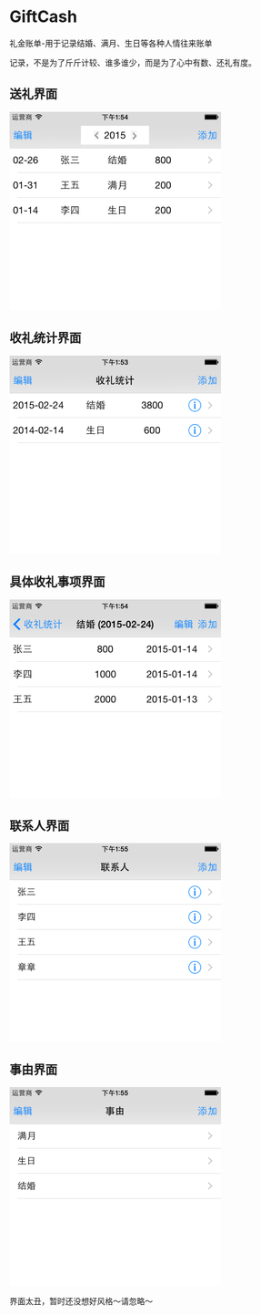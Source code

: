 # GiftCash
礼金账单-用于记录结婚、满月、生日等各种人情往来账单

记录，不是为了斤斤计较、谁多谁少，而是为了心中有数、还礼有度。

## 送礼界面
![送礼列表](./resource/GiftCash_01.png)

## 收礼统计界面
![收礼统计列表](./resource/GiftCash_02.png)

## 具体收礼事项界面
![具体收视列表](./resource/GiftCash_03.png)

## 联系人界面
![联系人列表](./resource/GiftCash_04.png)

## 事由界面
![事由列表](./resource/GiftCash_05.png)

界面太丑，暂时还没想好风格～请忽略～
